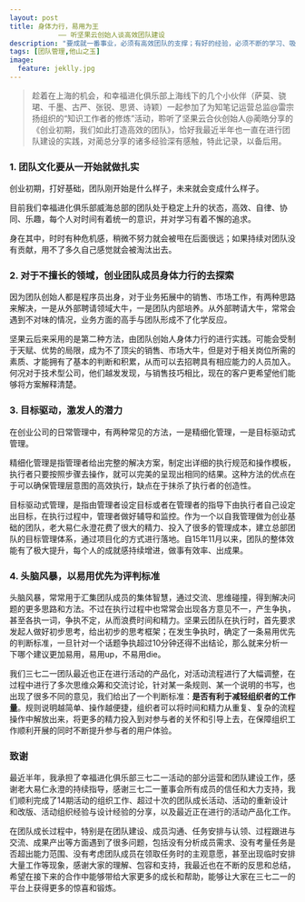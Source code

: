 ```yaml
---
layout: post
title: 身体力行，易用为王
            —— 听坚果云创始人谈高效团队建设
description: "要成就一番事业，必须有高效团队的支撑；有好的经验，必须不断的学习、吸收和实践"
tags: [团队管理,他山之玉]
image:
  feature: jeklly.jpg
---
```



> 趁着在上海的机会，和幸福进化俱乐部上海线下的几个小伙伴（萨莫、骁珺、千墨、古严、张锐、思贤、诗颖）一起参加了为知笔记运营总监@雷宗扬组织的“知识工作者的修炼”活动，聆听了坚果云合伙创始人@蔺皓分享的《创业初期，我们如此打造高效的团队》，恰好我最近半年也一直在进行团队建设的实践，对蔺总分享的诸多经验深有感触，特此记录，以备后用。


### 1. 团队文化要从一开始就做扎实

创业初期，打好基础，团队刚开始是什么样子，未来就会变成什么样子。

目前我们幸福进化俱乐部威海总部的团队处于稳定上升的状态，高效、自律、协同、乐趣，每个人对时间有着统一的意识，并对学习有着不懈的追求。

身在其中，时时有种危机感，稍微不努力就会被甩在后面很远；如果持续对团队没有贡献，用不了多久自己感觉就会被淘汰出去。

### 2. 对于不擅长的领域，创业团队成员身体力行的去探索

因为团队创始人都是程序员出身，对于业务拓展中的销售、市场工作，有两种思路来解决，一是从外部聘请领域大牛，一是团队内部培养。从外部聘请大牛，常常会遇到不对味的情况，业务方面的高手与团队形成不了化学反应。

坚果云后来采用的是第二种方法，由团队创始人身体力行的进行实践。可能会受制于天赋、优势的局限，成为不了顶尖的销售、市场大牛，但是对于相关岗位所需的素质、才能拥有了基本的判断和积累，从而可以去招聘具有相应能力的人员加入。何况对于技术型公司，他们越发发现，与销售技巧相比，现在的客户更希望他们能够将方案解释清楚。


### 3. 目标驱动，激发人的潜力

在创业公司的日常管理中，有两种常见的方法，一是精细化管理，一是目标驱动式管理。

精细化管理是指管理者给出完整的解决方案，制定出详细的执行规范和操作模板，执行者只要按照步骤去操作，就可以完美的呈现出相同的结果。这种方法的优点在于可以确保管理层意图的高效执行，缺点在于抹杀了执行者的创造性。

目标驱动式管理，是指由管理者设定目标或者在管理者的指导下由执行者自己设定出目标，在执行过程中，管理者做好辅导和监控。作为一个以自我管理做为创业基础的团队，老大易仁永澄花费了很大的精力、投入了很多的管理成本，建立总部团队的目标管理体系，通过项目化的方式进行落地。自15年11月以来，团队的整体效能有了极大提升，每个人的成就感持续增进，做事有效率、出成果。

### 4. 头脑风暴，以易用优先为评判标准

头脑风暴，常常用于汇集团队成员的集体智慧，通过交流、思维碰撞，得到解决问题的更多思路和方法。不过在执行过程中也常常会出现各方意见不一，产生争执，甚至各执一词，争执不定，从而浪费时间和精力。坚果云团队在执行时，首先要求发起人做好初步思考，给出初步的思考框架；在发生争执时，确定了一条易用优先的判断标准，一旦针对一个话题争执超过10分钟还得不出结论，那么就来分析一下哪个建议更加易用，易用up，不易用die。

我们三七二一团队最近也正在进行活动的产品化，对活动流程进行了大幅调整，在过程中进行了多次思维众筹和交流讨论，针对某一条规则、某一个说明的书写，也出现了很多不同的意见，我们给出了一个判断标准：**是否有利于减轻组织者的工作量**。规则说明越简单、操作越便捷，组织者可以将时间和精力从重复、复杂的流程操作中解放出来，将更多的精力投入到对参与者的关怀和引导上去，在保障组织工作顺利开展的同时不断提升参与者的用户体验。

### 致谢

最近半年，我承担了幸福进化俱乐部三七二一活动的部分运营和团队建设工作，感谢老大易仁永澄的持续指导，感谢三七二一董事会所有成员的信任和大力支持，我们顺利完成了14期活动的组织工作、超过十次的团队成长活动、活动的重新设计和改版、活动组织经验与设计经验的分享，以及最近正在进行的活动产品化工作。

在团队成长过程中，特别是在团队建设、成员沟通、任务安排与认领、过程跟进与交流、成果产出等方面遇到了很多问题，包括没有分析成员需求、没有考量任务是否超出能力范围、没有考虑团队成员在领取任务时的主观意愿，甚至出现临时安排大量工作等现象，感谢大家的理解、包容和支持，我最近也在不断的反思和总结，希望在接下来的合作中能够带给大家更多的成长和帮助，能够让大家在三七二一的平台上获得更多的惊喜和锻炼。
